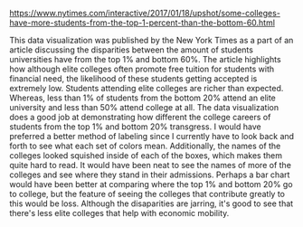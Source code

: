 https://www.nytimes.com/interactive/2017/01/18/upshot/some-colleges-have-more-students-from-the-top-1-percent-than-the-bottom-60.html

This data visualization was published by the New York Times as a part of an article discussing the disparities between the amount of students universities have from the top 1% and bottom 60%. The article highlights how although elite colleges often promote free tuition for students with financial need, the likelihood of these students getting accepted is extremely low. Students attending elite colleges are richer than expected. Whereas, less than 1% of students from the bottom 20% attend an elite university and less than 50% attend college at all. The data visualization does a good job at demonstrating how different the college careers of students from the top 1% and bottom 20% transgress. I would have preferred a better method of labeling since I currently have to look back and forth to see what each set of colors mean. Additionally, the names of the colleges looked squished inside of each of the boxes, which makes them quite hard to read. It would have been neat to see the names of more of the colleges and see where they stand in their admissions. Perhaps a bar chart would have been better at comparing where the top 1% and bottom 20% go to college, but the feature of seeing the colleges that contribute greatly to this would be loss. Although the disaparities are jarring, it's good to see that there's less elite colleges that help with economic mobility.
